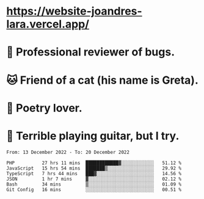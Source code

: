 # https://website-joandres-lara.vercel.app/
# 🐛 Professional reviewer of bugs.
# 🐱 Friend of a cat (his name is Greta).
# 📜 Poetry lover.
# 🎸 Terrible playing guitar, but I try.

<!--START_SECTION:waka-->

```text
From: 13 December 2022 - To: 20 December 2022

PHP          27 hrs 11 mins  ████████████▓░░░░░░░░░░░░   51.12 %
JavaScript   15 hrs 54 mins  ███████▒░░░░░░░░░░░░░░░░░   29.92 %
TypeScript   7 hrs 44 mins   ███▓░░░░░░░░░░░░░░░░░░░░░   14.56 %
JSON         1 hr 7 mins     ▓░░░░░░░░░░░░░░░░░░░░░░░░   02.12 %
Bash         34 mins         ▒░░░░░░░░░░░░░░░░░░░░░░░░   01.09 %
Git Config   16 mins         ░░░░░░░░░░░░░░░░░░░░░░░░░   00.51 %
```

<!--END_SECTION:waka-->
